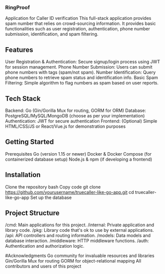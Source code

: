 ### RingProof
Application for Caller ID verification
This full-stack application provides spam number that relies on crowd-sourcing information. It provides basic functionalities such as user registration, authentication, phone number submission, identification, and spam filtering.

## Features
User Registration & Authentication: Secure signup/login process using JWT for session management.
Phone Number Submission: Users can submit phone numbers with tags (spam/not spam).
Number Identification: Query phone numbers to retrieve spam status and identification info.
Basic Spam Filtering: Simple algorithm to flag numbers as spam based on user reports.

## Tech Stack
Backend: Go (Gin/Gorilla Mux for routing, GORM for ORM)
Database: PostgreSQL/MySQL/MongoDB (choose as per your implementation)
Authentication: JWT for secure authentication
Frontend: (Optional) Simple HTML/CSS/JS or React/Vue.js for demonstration purposes
## Getting Started
Prerequisites
Go (version 1.15 or newer)
Docker & Docker Compose (for containerized database setup)
Node.js & npm (if developing a frontend)

## Installation
Clone the repository
bash
Copy code
git clone https://github.com/yourusername/truecaller-like-go-app.git
cd truecaller-like-go-app
Set up the database

## Project Structure
/cmd: Main applications for this project.
/internal: Private application and library code.
/pkg: Library code that's ok to use by external applications.
/api: API controllers and routing information.
/models: Data models and database interaction.
/middleware: HTTP middleware functions.
/auth: Authentication and authorization logic.

#Acknowledgments
Go community for invaluable resources and libraries
Gin/Gorilla Mux for routing
GORM for object-relational mapping
All contributors and users of this project
